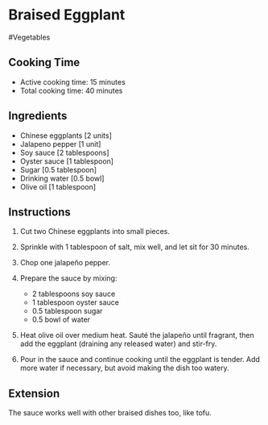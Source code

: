 # Braised Eggplant

#Vegetables

## Cooking Time

- Active cooking time: 15 minutes
- Total cooking time: 40 minutes

## Ingredients

- Chinese eggplants [2 units]
- Jalapeno pepper [1 unit]
- Soy sauce [2 tablespoons]
- Oyster sauce [1 tablespoon]
- Sugar [0.5 tablespoon]
- Drinking water [0.5 bowl]
- Olive oil [1 tablespoon]

## Instructions

1. Cut two Chinese eggplants into small pieces.

2. Sprinkle with 1 tablespoon of salt, mix well, and let sit for 30 minutes.

3.  Chop one jalapeño pepper.

4. Prepare the sauce by mixing:

    - 2 tablespoons soy sauce
    - 1 tablespoon oyster sauce
    - 0.5 tablespoon sugar
    - 0.5 bowl of water

5. Heat olive oil over medium heat. Sauté the jalapeño until fragrant, then add the eggplant (draining any released water) and stir-fry.

6. Pour in the sauce and continue cooking until the eggplant is tender. Add more water if necessary, but avoid making the dish too watery.

## Extension

The sauce works well with other braised dishes too, like tofu.
